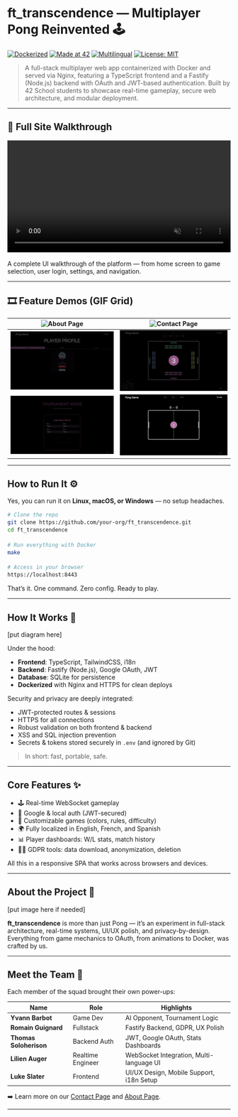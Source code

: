 # ft_transcendence — Multiplayer Pong Reinvented 🕹️

[![Dockerized](https://img.shields.io/badge/Dockerized-%E2%9C%94%EF%B8%8F-blue?logo=docker&style=flat-square)](https://www.docker.com/)
[![Made at 42](https://img.shields.io/badge/Made%20at-42%20School-black?style=flat-square)](https://42.fr)
[![Multilingual](https://img.shields.io/badge/Languages-EN%20%7C%20FR%20%7C%20ES-yellowgreen?style=flat-square)]()
[![License: MIT](https://img.shields.io/badge/License-MIT-lightgrey.svg?style=flat-square)](https://opensource.org/licenses/MIT)

> A full-stack multiplayer web app containerized with Docker and served via Nginx, featuring a TypeScript frontend and a Fastify (Node.js) backend with OAuth and JWT-based authentication. Built by 42 School students to showcase real-time gameplay, secure web architecture, and modular deployment.

---

## 🎥 Full Site Walkthrough

<p align="center">
  <video src="[put full walkthrough video here]" width="100%" controls autoplay loop muted></video>
</p>

A complete UI walkthrough of the platform — from home screen to game selection, user login, settings, and navigation.

---

## 🎞️ Feature Demos (GIF Grid)

| ![About Page](frontend/public/assets/readme/gif/about.gif) | ![Contact Page](frontend/public/assets/readme/gif/contact.gif) |
|:--:|:--:|
| ![Profile Page](frontend/public/assets/readme/gif/profile.gif) | ![Brick Wall Mode](frontend/public/assets/readme/gif/BrickWall.gif) |
| ![Tournament Mode](frontend/public/assets/readme/gif/tournament.gif) | ![AI Mode](frontend/public/assets/readme/gif/aigame.gif) |


---

## How to Run It ⚙️

Yes, you can run it on **Linux, macOS, or Windows** — no setup headaches.

```bash
# Clone the repo
git clone https://github.com/your-org/ft_transcendence.git
cd ft_transcendence

# Run everything with Docker
make

# Access in your browser
https://localhost:8443
```

That’s it. One command. Zero config. Ready to play.

---

## How It Works 🧠

[put diagram here]  

Under the hood:
- **Frontend**: TypeScript, TailwindCSS, i18n
- **Backend**: Fastify (Node.js), Google OAuth, JWT
- **Database**: SQLite for persistence
- **Dockerized** with Nginx and HTTPS for clean deploys

Security and privacy are deeply integrated:
- JWT-protected routes & sessions
- HTTPS for all connections
- Robust validation on both frontend & backend
- XSS and SQL injection prevention
- Secrets & tokens stored securely in `.env` (and ignored by Git)

> In short: fast, portable, safe.

---

## Core Features ✨

- 🕹️ Real-time WebSocket gameplay  
- 🔐 Google & local auth (JWT-secured)  
- 🎨 Customizable games (colors, rules, difficulty)  
- 🌍 Fully localized in English, French, and Spanish  
- 📊 Player dashboards: W/L stats, match history  
- 🧑‍💼 GDPR tools: data download, anonymization, deletion  

All this in a responsive SPA that works across browsers and devices.

---

## About the Project 🧩

[put image here if needed]  

**ft_transcendence** is more than just Pong — it’s an experiment in full-stack architecture, real-time systems, UI/UX polish, and privacy-by-design. Everything from game mechanics to OAuth, from animations to Docker, was crafted by us.

---

## Meet the Team 👥

Each member of the squad brought their own power-ups:

| Name | Role | Highlights |
|------|------|-----------|
| **Yvann Barbot** | Game Dev | AI Opponent, Tournament Logic |
| **Romain Guignard** | Fullstack | Fastify Backend, GDPR, UX Polish |
| **Thomas Soloherison** | Backend Auth | JWT, Google OAuth, Stats Dashboards |
| **Lilien Auger** | Realtime Engineer | WebSocket Integration, Multi-language UI |
| **Luke Slater** | Frontend | UI/UX Design, Mobile Support, i18n Setup |

➡️ Learn more on our [Contact Page](/contact) and [About Page](/about).

---
